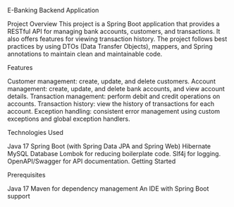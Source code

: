 E-Banking Backend Application

Project Overview
This project is a Spring Boot application that provides a RESTful API for managing bank accounts, customers, and transactions. It also offers features for viewing transaction history. The project follows best practices by using DTOs (Data Transfer Objects), mappers, and Spring annotations to maintain clean and maintainable code.

Features

Customer management: create, update, and delete customers.
Account management: create, update, and delete bank accounts, and view account details.
Transaction management: perform debit and credit operations on accounts.
Transaction history: view the history of transactions for each account.
Exception handling: consistent error management using custom exceptions and global exception handlers.

Technologies Used

Java 17
Spring Boot (with Spring Data JPA and Spring Web)
Hibernate
MySQL Database
Lombok for reducing boilerplate code.
Slf4j for logging.
OpenAPI/Swagger for API documentation.
Getting Started

Prerequisites

Java 17
Maven for dependency management
An IDE with Spring Boot support
